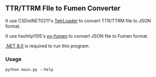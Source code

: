 ## TTR/TTRM FIle to Fumen Converter

It use CSDotNET0211's [TetrLoader](https://github.com/CSDotNET0211/TetrLoader) to convert TTR/TTRM file to JSON format.

It use hsohliyt105's [py-fumen](https://github.com/hsohliyt105/py-fumen) to convert JSON file to Fumen format.

[.NET 8.0](https://dotnet.microsoft.com/download/dotnet/8.0) is required to run this program.


### Usage
```shell
python main.py --help
```